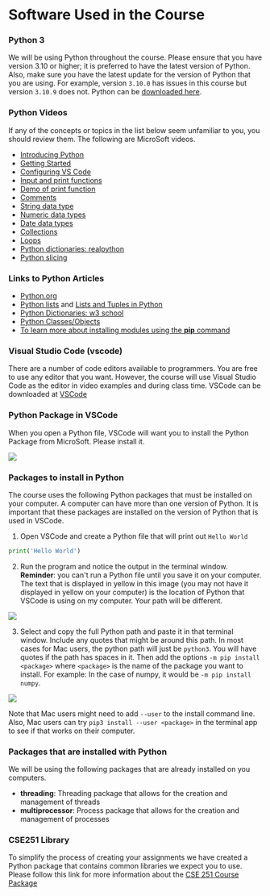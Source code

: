 # Software Used in the Course

### Python 3

We will be using Python throughout the course. Please ensure that you have version 3.10 or higher; it is preferred to have the latest version of Python. Also, make sure you have the latest update for the version of Python that you are using. For example, version `3.10.0` has issues in this course but version `3.10.9` does not. Python can be [downloaded here](https://www.python.org/downloads/).
 

### Python Videos

If any of the concepts or topics in the list below seem unfamiliar to you, you should review them. The following are MicroSoft videos.

- [Introducing Python](https://www.youtube.com/watch?v=7XOhibxgBlQ&list=PLlrxD0HtieHhS8VzuMCfQD4uJ9yne1mE6&index=2)
- [Getting Started](https://www.youtube.com/watch?v=CXZYvNRIAKM&list=PLlrxD0HtieHhS8VzuMCfQD4uJ9yne1mE6&index=3)
- [Configuring VS Code](https://www.youtube.com/watch?v=EU8eayHWoZg&list=PLlrxD0HtieHhS8VzuMCfQD4uJ9yne1mE6&index=4)
- [Input and print functions](https://www.youtube.com/watch?v=FhoASwgvZHk&list=PLlrxD0HtieHhS8VzuMCfQD4uJ9yne1mE6&index=5)
- [Demo of print function](https://www.youtube.com/watch?v=FhoASwgvZHk&list=PLlrxD0HtieHhS8VzuMCfQD4uJ9yne1mE6&index=6)
- [Comments](https://www.youtube.com/watch?v=kEuVvUc1Zec&list=PLlrxD0HtieHhS8VzuMCfQD4uJ9yne1mE6&index=7)
- [String data type](https://www.youtube.com/watch?v=FhoASwgvZHk&list=PLlrxD0HtieHhS8VzuMCfQD4uJ9yne1mE6&index=9)
- [Numeric data types](https://www.youtube.com/watch?v=FhoASwgvZHk&list=PLlrxD0HtieHhS8VzuMCfQD4uJ9yne1mE6&index=13)
- [Date data types](https://www.youtube.com/watch?v=o1dlxoHxdHU&list=PLlrxD0HtieHhS8VzuMCfQD4uJ9yne1mE6&index=15)
- [Collections](https://www.youtube.com/watch?v=beA8IsY3mQs&list=PLlrxD0HtieHhS8VzuMCfQD4uJ9yne1mE6&index=25)
- [Loops](https://www.youtube.com/watch?v=LrOAl8vUFHY&[list=PLlrxD0HtieHhS8VzuMCfQD4uJ9yne1mE6&index=27)
- [Python dictionaries: realpython](https://realpython.com/lessons/dictionary-python/)
- [Python slicing](https://www.youtube.com/watch?v=ajrtAuDg3yw)

### Links to Python Articles

- [Python.org](https://www.python.org/)
- [Python lists](https://www.w3schools.com/python/python_lists.asp)
and [Lists and Tuples in Python](https://realpython.com/courses/lists-tuples-python/)
- [Python Dictionaries: w3 school](https://www.w3schools.com/python/python_dictionaries.asp) 
- [Python Classes/Objects](https://www.w3schools.com/python/python_classes.asp)
- [To learn more about installing modules using the **pip** command](https://docs.python.org/3/installing/index.html#basic-usage)
 

### Visual Studio Code (vscode)

There are a number of code editors available to programmers. You are free to use any editor that you want. However, the course will use Visual Studio Code as the editor in video examples and during class time. VSCode can be downloaded at [VSCode](https://code.visualstudio.com)

### Python Package in VSCode 

When you open a Python file, VSCode will want you to install the Python Package from MicroSoft. Please install it.

![](assets/code-python-package.png)

### Packages to install in Python

The course uses the following Python packages that must be installed on your computer. A computer can have more than one version of Python. It is important that these packages are installed on the version of Python that is used in VSCode.

1. Open VSCode and create a Python file that will print out `Hello World`

```python
print('Hello World')
```

2. Run the program and notice the output in the terminal window. **Reminder**: you can't run a Python file until you save it on your computer. The text that is displayed in yellow in this image (you may not have it displayed in yellow on your computer) is the location of Python that VSCode is using on my computer. Your path will be different.


![](assets/running-python.png)


3. Select and copy the full Python path and paste it in that terminal window. Include any quotes that might be around this path. In most cases for Mac users, the python path will just be `python3`. You will have quotes if the path has spaces in it. Then add the options `-m pip install <package>` where `<package>` is the name of the package you want to install. For example: In the case of numpy, it would be `-m pip install numpy`. 

![](assets/running-python-2.png)

Note that Mac users might need to add `--user` to the install command line. Also, Mac users can try `pip3 install --user <package>` in the terminal app to see if that works on their computer.


### Packages that are installed with Python

We will be using the following packages that are already installed on you computers.

- **threading**: Threading package that allows for the creation and management of threads
- **multiprocessor**: Process package that allows for the creation and management of processes


### CSE251 Library

To simplify the process of creating your assignments we have created a Python package that contains common libraries we expect you to use. Please follow this link for more information about the [CSE 251 Course Package](package.md)